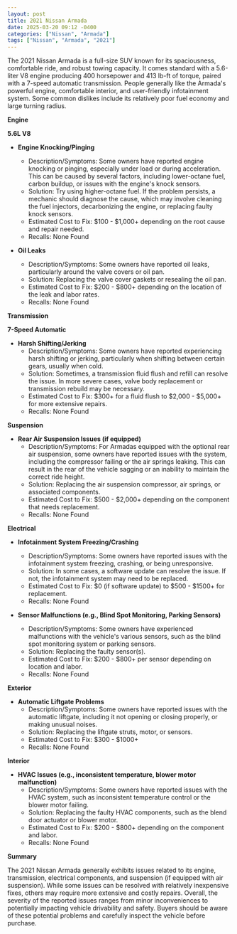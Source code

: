 ```yaml
---
layout: post
title: 2021 Nissan Armada
date: 2025-03-20 09:12 -0400
categories: ["Nissan", "Armada"]
tags: ["Nissan", "Armada", "2021"]
---
```

The 2021 Nissan Armada is a full-size SUV known for its spaciousness, comfortable ride, and robust towing capacity. It comes standard with a 5.6-liter V8 engine producing 400 horsepower and 413 lb-ft of torque, paired with a 7-speed automatic transmission. People generally like the Armada's powerful engine, comfortable interior, and user-friendly infotainment system. Some common dislikes include its relatively poor fuel economy and large turning radius.

**Engine**

**5.6L V8**

*   **Engine Knocking/Pinging**
    *   Description/Symptoms: Some owners have reported engine knocking or pinging, especially under load or during acceleration. This can be caused by several factors, including lower-octane fuel, carbon buildup, or issues with the engine's knock sensors.
    *   Solution: Try using higher-octane fuel. If the problem persists, a mechanic should diagnose the cause, which may involve cleaning the fuel injectors, decarbonizing the engine, or replacing faulty knock sensors.
    *   Estimated Cost to Fix: $100 - $1,000+ depending on the root cause and repair needed.
    *   Recalls: None Found

*   **Oil Leaks**
    *   Description/Symptoms: Some owners have reported oil leaks, particularly around the valve covers or oil pan.
    *   Solution: Replacing the valve cover gaskets or resealing the oil pan.
    *   Estimated Cost to Fix: $200 - $800+ depending on the location of the leak and labor rates.
    *   Recalls: None Found

**Transmission**

**7-Speed Automatic**

*   **Harsh Shifting/Jerking**
    *   Description/Symptoms: Some owners have reported experiencing harsh shifting or jerking, particularly when shifting between certain gears, usually when cold.
    *   Solution: Sometimes, a transmission fluid flush and refill can resolve the issue. In more severe cases, valve body replacement or transmission rebuild may be necessary.
    *   Estimated Cost to Fix: $300+ for a fluid flush to $2,000 - $5,000+ for more extensive repairs.
    *   Recalls: None Found

**Suspension**

*   **Rear Air Suspension Issues (if equipped)**
    *   Description/Symptoms: For Armadas equipped with the optional rear air suspension, some owners have reported issues with the system, including the compressor failing or the air springs leaking. This can result in the rear of the vehicle sagging or an inability to maintain the correct ride height.
    *   Solution: Replacing the air suspension compressor, air springs, or associated components.
    *   Estimated Cost to Fix: $500 - $2,000+ depending on the component that needs replacement.
    *   Recalls: None Found

**Electrical**

*   **Infotainment System Freezing/Crashing**
    *   Description/Symptoms: Some owners have reported issues with the infotainment system freezing, crashing, or being unresponsive.
    *   Solution: In some cases, a software update can resolve the issue. If not, the infotainment system may need to be replaced.
    *   Estimated Cost to Fix: $0 (if software update) to $500 - $1500+ for replacement.
    *   Recalls: None Found

*   **Sensor Malfunctions (e.g., Blind Spot Monitoring, Parking Sensors)**
    *   Description/Symptoms: Some owners have experienced malfunctions with the vehicle's various sensors, such as the blind spot monitoring system or parking sensors.
    *   Solution: Replacing the faulty sensor(s).
    *   Estimated Cost to Fix: $200 - $800+ per sensor depending on location and labor.
    *   Recalls: None Found

**Exterior**

*   **Automatic Liftgate Problems**
    *   Description/Symptoms: Some owners have reported issues with the automatic liftgate, including it not opening or closing properly, or making unusual noises.
    *   Solution: Replacing the liftgate struts, motor, or sensors.
    *   Estimated Cost to Fix: $300 - $1000+
    *   Recalls: None Found

**Interior**

*   **HVAC Issues (e.g., inconsistent temperature, blower motor malfunction)**
    *   Description/Symptoms: Some owners have reported issues with the HVAC system, such as inconsistent temperature control or the blower motor failing.
    *   Solution: Replacing the faulty HVAC components, such as the blend door actuator or blower motor.
    *   Estimated Cost to Fix: $200 - $800+ depending on the component and labor.
    *   Recalls: None Found

**Summary**

The 2021 Nissan Armada generally exhibits issues related to its engine, transmission, electrical components, and suspension (if equipped with air suspension). While some issues can be resolved with relatively inexpensive fixes, others may require more extensive and costly repairs. Overall, the severity of the reported issues ranges from minor inconveniences to potentially impacting vehicle drivability and safety. Buyers should be aware of these potential problems and carefully inspect the vehicle before purchase.

